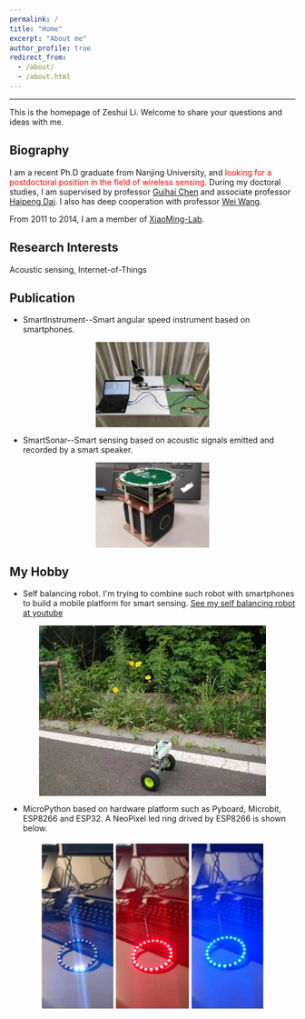 ```yaml
---
permalink: /
title: "Home"
excerpt: "About me"
author_profile: true
redirect_from: 
  - /about/
  - /about.html
---
```

---
This is the homepage of Zeshui Li. Welcome to share your questions and ideas with me.

Biography
---
I am a recent Ph.D graduate from Nanjing University, and <font color=red>looking for a postdoctoral position in the field of wireless sensing.</font> During my doctoral studies, I am supervised by professor [Guihai Chen](http://cs.nju.edu.cn/gchen/) and associate professor [Haipeng Dai](http://cs.nju.edu.cn/daihp/). I also has deep cooperation with professor [Wei Wang](http://cs.nju.edu.cn/ww/). 

From 2011 to 2014, I am a member of [XiaoMing-Lab](http://www.xiaoming-lab.com/).

Research Interests
---
Acoustic sensing, Internet-of-Things 

Publication
---
* SmartInstrument--Smart angular speed instrument based on smartphones.  
<p align="center"><img src="https://raw.githubusercontent.com/ZeshuiLi/ZeshuiLi.github.io/master/images/Testbed-2.jpg" width="200" height="150" align="center"></P>

* SmartSonar--Smart sensing based on acoustic signals emitted and recorded by a smart speaker.  
<p align="center"><img src="https://raw.githubusercontent.com/ZeshuiLi/ZeshuiLi.github.io/master/images/SmartSonar.jpeg" width="200" height="150" align="center"></P>   

My Hobby
---
* Self balancing robot. I'm trying to combine such robot with smartphones to build a mobile platform for smart sensing. 
[See my self balancing robot at youtube](https://www.youtube.com/watch?v=_J-YQ3ySKJA&list=PLxVt4lPz_cAiK9lSIy2-FKN1Th8wJ7R3r "My self balancing robot")
<p align="center"><img src="https://raw.githubusercontent.com/ZeshuiLi/ZeshuiLi.github.io/master/images/SelfBalancingRobotLittle.jpeg" width="400" height="300" align="center"></P>  

* MicroPython based on hardware platform such as Pyboard, Microbit, ESP8266 and ESP32. A NeoPixel led ring drived by ESP8266 is shown below.
<p align="center"><img
src="https://raw.githubusercontent.com/ZeshuiLi/ZeshuiLi.github.io/master/images/NeoPixelLittle.jpeg" width="400" height="300" align="center"></P>
